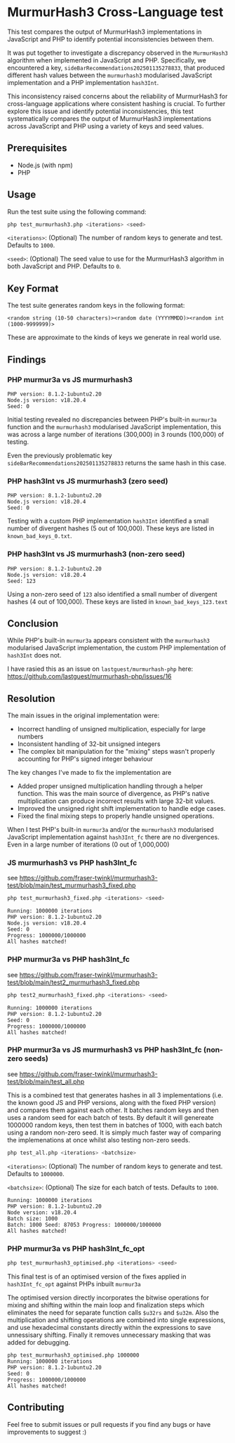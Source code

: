 # MurmurHash3 Cross-Language test

This test compares the output of MurmurHash3 implementations in JavaScript and PHP to identify potential inconsistencies between them.

It was put together to investigate a discrepancy observed in the `MurmurHash3` algorithm when implemented in JavaScript and PHP. Specifically, we encountered a key, `sideBarRecommendations202501135278833`, that produced different hash values between the `murmurhash3` modularised JavaScript implementation and a PHP implementation `hash3Int`.

This inconsistency raised concerns about the reliability of MurmurHash3 for cross-language applications where consistent hashing is crucial. To further explore this issue and identify potential inconsistencies, this test systematically compares the output of MurmurHash3 implementations across JavaScript and PHP using a variety of keys and seed values.

## Prerequisites

* Node.js (with npm)
* PHP

## Usage

Run the test suite using the following command:

```bash
php test_murmurhash3.php <iterations> <seed>
```

`<iterations>`: (Optional) The number of random keys to generate and test. Defaults to `1000`.

`<seed>`: (Optional) The seed value to use for the MurmurHash3 algorithm in both JavaScript and PHP. Defaults to `0`.

## Key Format

The test suite generates random keys in the following format:

`<random string (10-50 characters)><random date (YYYYMMDD)><random int (1000-9999999)>`

These are approximate to the kinds of keys we generate in real world use. 

## Findings

### PHP murmur3a vs JS murmurhash3
```
PHP version: 8.1.2-1ubuntu2.20
Node.js version: v18.20.4
Seed: 0
```

Initial testing revealed no discrepancies between PHP's built-in `murmur3a` function and the `murmurhash3` modularised JavaScript implementation, this was across a large number of iterations (300,000) in 3 rounds (100,000) of testing. 

Even the previously problematic key `sideBarRecommendations202501135278833` returns the same hash in this case. 

### PHP hash3Int vs JS murmurhash3 (zero seed)

```
PHP version: 8.1.2-1ubuntu2.20
Node.js version: v18.20.4
Seed: 0
```

Testing with a custom PHP implementation `hash3Int` identified a small number of divergent hashes (5 out of 100,000). These keys are listed in `known_bad_keys_0.txt`.

### PHP hash3Int vs JS murmurhash3 (non-zero seed)

```
PHP version: 8.1.2-1ubuntu2.20
Node.js version: v18.20.4
Seed: 123
```

Using a non-zero seed of `123` also identified a small number of divergent hashes (4 out of 100,000). These keys are listed in `known_bad_keys_123.text`

## Conclusion

While PHP's built-in `murmur3a` appears consistent with the `murmurhash3` modularised JavaScript implementation, the custom PHP implementation of `hash3Int` does not. 

I have rasied this as an issue on `lastguest/murmurhash-php` here: https://github.com/lastguest/murmurhash-php/issues/16

## Resolution 

The main issues in the original implementation were:

- Incorrect handling of unsigned multiplication, especially for large numbers
- Inconsistent handling of 32-bit unsigned integers
- The complex bit manipulation for the "mixing" steps wasn't properly accounting for PHP's signed integer behaviour

The key changes I've made to fix the implementation are 

- Added proper unsigned multiplication handling through a helper function. This was the main source of divergence, as PHP's native multiplication can produce incorrect results with large 32-bit values.
- Improved the unsigned right shift implementation to handle edge cases.
- Fixed the final mixing steps to properly handle unsigned operations.

When I test PHP's built-in `murmur3a` and/or the `murmurhash3` modularised JavaScript implementation against `hash3Int_fc` there are no divergences.
Even in a large number of iterations (0 out of 1,000,000)

### JS murmurhash3 vs PHP hash3Int_fc
see https://github.com/fraser-twinkl/murmurhash3-test/blob/main/test_murmurhash3_fixed.php 

```bash
php test_murmurhash3_fixed.php <iterations> <seed>
```

```
Running: 1000000 iterations
PHP version: 8.1.2-1ubuntu2.20
Node.js version: v18.20.4
Seed: 0
Progress: 1000000/1000000
All hashes matched!
```

### PHP murmur3a vs PHP hash3Int_fc
see https://github.com/fraser-twinkl/murmurhash3-test/blob/main/test2_murmurhash3_fixed.php

```bash
php test2_murmurhash3_fixed.php <iterations> <seed>
```

```
Running: 1000000 iterations
PHP version: 8.1.2-1ubuntu2.20
Seed: 0
Progress: 1000000/1000000
All hashes matched!
```

### PHP murmur3a vs JS murmurhash3 vs PHP hash3Int_fc (non-zero seeds)
see https://github.com/fraser-twinkl/murmurhash3-test/blob/main/test_all.php

This is a combined test that generates hashes in all 3 implementations (i.e. the known good JS and PHP versions, along with the fixed PHP version) and compares them against each other.
It batches random keys and then uses a random seed for each batch of tests.
By default it will genereate 1000000 random keys, then test them in batches of 1000, with each batch using a random non-zero seed.
It is simply much faster way of comparing the implemenations at once whilst also testing non-zero seeds. 

```bash
php test_all.php <iterations> <batchsize>
```

`<iterations>`: (Optional) The number of random keys to generate and test. Defaults to `1000000`.

`<batchsize>`: (Optional) The size for each batch of tests. Defaults to `1000`.

```
Running: 1000000 iterations
PHP version: 8.1.2-1ubuntu2.20
Node version: v18.20.4
Batch size: 1000
Batch: 1000 Seed: 87053 Progress: 1000000/1000000
All hashes matched!
```

### PHP murmur3a vs PHP hash3Int_fc_opt

```bash
php test_murmurhash3_optimised.php <iterations> <seed>
```

This final test is of an optimised version of the fixes applied in `hash3Int_fc_opt` against PHPs inbuilt `murmur3a`

The optimised version directly incorporates the bitwise operations for mixing and shifting within the main loop and finalization steps which eliminates the need for separate function calls `$u32rs` and `$u32m`. Also the multiplication and shifting operations are combined into single expressions, and use hexadecimal constants directly within the expressions to save unnessisary shifting. Finally it removes unnecessary masking that was added for debugging.

```
php test_murmurhash3_optimised.php 1000000
Running: 1000000 iterations
PHP version: 8.1.2-1ubuntu2.20
Seed: 0
Progress: 1000000/1000000
All hashes matched!
```

## Contributing

Feel free to submit issues or pull requests if you find any bugs or have improvements to suggest :)

